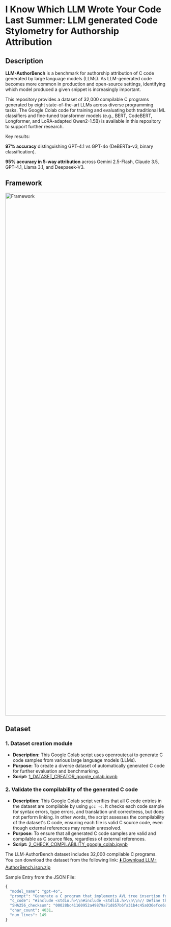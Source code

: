  # I Know Which LLM Wrote Your Code Last Summer:  LLM generated Code Stylometry for Authorship Attribution

## Description

**LLM-AuthorBench** is a benchmark for authorship attribution of C code generated by large language models (LLMs). As LLM-generated code becomes more common in production and open-source settings, identifying which model produced a given snippet is increasingly important.

This repository provides a dataset of 32,000 compilable C programs generated by eight state-of-the-art LLMs across diverse programming tasks.
The Google Colab code for training and evaluating both traditional ML classifiers and fine-tuned transformer models (e.g., BERT, CodeBERT, Longformer, and LoRA-adapted Qwen2-1.5B) is available in this repository to support further research.

Key results:

**97% accuracy** distinguishing GPT-4.1 vs GPT-4o (DeBERTa-v3, binary classification).

**95% accuracy in 5-way attribution** across Gemini 2.5-Flash, Claude 3.5, GPT-4.1, Llama 3.1, and Deepseek-V3.

 
 ## Framework


<img width="1636" alt="Framework" src="https://github.com/user-attachments/assets/29be292e-d709-4b1d-9e1c-af88d7e5d489" />




## Dataset

### 1. Dataset creation module

-   **Description:** This Google Colab script uses openrouter.ai to generate C code samples from various large language models (LLMs).
-  **Purpose:** To create a diverse dataset of automatically generated C code for further evaluation and benchmarking.
- **Script:** [1_DATASET_CREATOR_google_colab.ipynb](https://github.com/LLMauthorbench/LLMauthorbench/blob/main/scripts/1_DATASET_CREATOR_google_colab.ipynb)
 
 
 ### 2. Validate the compilability of the generated C code

- **Description:** This Google Colab script verifies that all C code entries in the dataset are compilable by using `gcc -c`. It checks each code sample for syntax errors, type errors, and translation unit correctness, but does not perform linking. In other words, the script assesses the compilability of the dataset's C code, ensuring each file is valid C source code, even though external references may remain unresolved.
- **Purpose:** To ensure that all generated C code samples are valid and compilable as C source files, regardless of external references.
- **Script:** [2_CHECK_COMPILABILITY_google_colab.ipynb](https://github.com/LLMauthorbench/LLMauthorbench/blob/main/scripts/2_CHECK_COMPILABILITY_google_colab.ipynb)

The LLM-AuthorBench dataset includes 32,000 compilable C programs. You can download the dataset from the following link:
[⬇️ Download LLM-AuthorBench.json.zip](https://github.com/LLMauthorbench/LLMauthorbench/raw/main/LLM-AuthorBench.json.zip)




Sample Entry from the JSON File:

```python
{
  "model_name": "gpt-4o",
  "prompt": "Generate a C program that implements AVL tree insertion for 92 elements.",
  "c_code": "#include <stdio.h>\\n#include <stdlib.h>\\n\\n// Define the structure for AVL tree node\\ntypedef struct Node {\\n    int key;\\n    struct Node *left;\\n    struct Node *right;\\n    int height;\\n} Node;\\n\\n// Function to get the height of the tree\\nint height(Node *N) {\\n    if (N == NULL)\\n        return 0;\\n    return N->height;\\n}\\n\\n// Function to create a new node\\nNode *newNode(int key) {\\n    Node *node = (Node *)malloc(sizeof(Node));\\n    node->key = key;\\n    node->left = NULL;\\n    node->right = NULL;\\n    node->height = 1;  // New node is added at leaf\\n    return node;\\n}\\n\\n// Function to right rotate subtree rooted with y\\nNode *rightRotate(Node *y) {\\n    Node *x = y->left;\\n    Node *T2 = x->right;\\n    \\n    // Perform rotation\\n    x->right = y;\\n    y->left = T2;\\n\\n    // Update heights\\n    y->height = max(height(y->left), height(y->right)) + 1;\\n    x->height = max(height(x->left), height(x->right)) + 1;\\n\\n    // Return new root\\n    return x;\\n}\\n\\n// Function to left rotate subtree rooted with x\\nNode *leftRotate(Node *x) {\\n    Node *y = x->right;\\n    Node *T2 = y->left;\\n    \\n    // Perform rotation\\n    y->left = x;\\n    x->right = T2;\\n    \\n    // Update heights\\n    x->height = max(height(x->left), height(x->right)) + 1;\\n    y->height = max(height(y->left), height(y->right)) + 1;\\n    \\n    // Return new root\\n    return y;\\n}\\n\\n// Get balance factor of node N\\nint getBalance(Node *N) {\\n    if (N == NULL)\\n        return 0;\\n    return height(N->left) - height(N->right);\\n}\\n\\n// Utility function to get the maximum of two integers\\nint max(int a, int b) {\\n    return (a > b) ? a : b;\\n}\\n\\n// Function to insert a key in the subtree rooted with node and returns the new root of the subtree\\nNode *insert(Node *node, int key) {\\n    // Perform the normal BST insertion\\n    if (node == NULL)\\n        return newNode(key);\\n\\n    if (key < node->key)\\n        node->left = insert(node->left, key);\\n    else if (key > node->key)\\n        node->right = insert(node->right, key);\\n    else  // Equal keys are not allowed in AVL tree\\n        return node;\\n\\n    // Update height of this ancestor node\\n    node->height = 1 + max(height(node->left), height(node->right));\\n\\n    // Get the balance factor of this ancestor node to check whether this node became unbalanced\\n    int balance = getBalance(node);\\n\\n    // If this node becomes unbalanced, then there are 4 cases\\n\\n    // Left Left Case\\n    if (balance > 1 && key < node->left->key)\\n        return rightRotate(node);\\n\\n    // Right Right Case\\n    if (balance < -1 && key > node->right->key)\\n        return leftRotate(node);\\n\\n    // Left Right Case\\n    if (balance > 1 && key > node->left->key) {\\n        node->left = leftRotate(node->left);\\n        return rightRotate(node);\\n    }\\n\\n    // Right Left Case\\n    if (balance < -1 && key < node->right->key) {\\n        node->right = rightRotate(node->right);\\n        return leftRotate(node);\\n    }\\n\\n    // Return the (unchanged) node pointer\\n    return node;\\n}\\n\\n// Function to print preorder traversal of the tree\\nvoid preOrder(Node *root) {\\n    if (root != NULL) {\\n        printf(\\\"%d \\\", root->key);\\n        preOrder(root->left);\\n        preOrder(root->right);\\n    }\\n}\\n\\n// Driver program to test above functions\\nint main() {\\n    Node *root = NULL;\\n\\n    // Sample input of 92 unique elements\\n    int elements[92] = {15, 30, 40, 42, 50, 55, 60, 65, 70, 72, 75, 80, 85, 90, 92, 95, 99, 100,\\n                        105, 110, 115, 120, 125, 130, 135, 140, 145, 150, 155, 160, 165, 170, 175,\\n                        180, 185, 190, 195, 200, 205, 210, 215, 220, 225, 230, 235, 240, 245, 250,\\n                        255, 260, 265, 270, 275, 280, 285, 290, 295, 300, 305, 310, 315, 320, 325,\\n                        330, 335, 340, 345, 350, 355, 360, 365, 370, 375, 380, 385, 390, 395, 400,\\n                        405, 410, 415, 420, 425, 430, 435, 440, 445, 450, 455, 460, 465, 470};\\n\\n    for (int i = 0; i < 92; i++) {\\n        root = insert(root, elements[i]);\\n    }\\n\\n    printf(\\\"Preorder traversal of the constructed AVL tree is \\\\n\\\");\\n    preOrder(root);\\n\\n    return 0;\\n}",
  "SHA256_checksum": "00028bc41160952a49879a71d857b6fa31b4c45a036efce6ae6c280315edeb01",
  "char_count": 4031,
  "num_lines": 149
}
```
